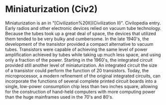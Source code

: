 # Miniaturization (Civ2)

 Miniaturization is an in "[Civilization%20II](Civilization II)".
Civilopedia entry.
Early radios and other electronic devices relied on vacuum tube technology. Because the tubes took up a great deal of space, the devices that utilized them tended to be very bulky and cumbersome. In the late 1940's, the development of the transistor provided a compact alternative to vacuum tubes. Transistors were capable of achieving the same level of power amplification achieved by tubes while taking up much less space, and using only a fraction of the power. Starting in the 1960's, the integrated circuit provided still another level of miniaturization. An integrated circuit the size of a transistor could perform the function of 20 transistors. Today, the microprocessor, a modern refinement of the original integrated circuits, can incorporate the functions of several complete printed circuit boards into a single, low-power consumption chip less than two inches square, allowing for the construction of hand-held computers with more computing power than the huge mainframes used in the 70's and 80's.